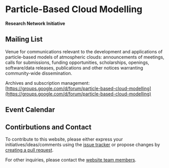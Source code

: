 <script src="https://cdnjs.cloudflare.com/ajax/libs/superagent/3.8.3/superagent.min.js" integrity="sha256-tjzBJ0J0qR7dusCFJqxqUyav026cK00fn+Phyaviv0k=" crossorigin="anonymous"></script>
<script src="https://cdnjs.cloudflare.com/ajax/libs/fullcalendar/4.0.0-alpha.2/fullcalendar.min.js" integrity="sha256-SX265qsvJdnDUYPKZkL3pCQVclJSZikwT9c1Q6pPkLE=" crossorigin="anonymous"></script>
<link rel="stylesheet" href="https://cdnjs.cloudflare.com/ajax/libs/fullcalendar/4.0.0-alpha.2/fullcalendar.min.css" integrity="sha256-9JXIIG3fFudD4tyIRgOa6MMpId0LJxuIsgrpG1W5NwM=" crossorigin="anonymous" />
<script>
document.addEventListener('DOMContentLoaded', function() {
  var calendarEl = document.getElementById('calendar');
  var calendar = new FullCalendar.Calendar(calendarEl, {
    events: { url: '/calendar-data' },
    header: {
      left: 'prev,next today',
      center: 'title',
      right: 'month,agendaWeek,agendaDay,listWeek'
    },
      navLinks: false,
      editable: false
  });
  calendar.render();
});
</script>

# Particle-Based Cloud Modelling

**Research Network Initiative**

## Mailing List

Venue for communications relevant to the development and applications of particle-based models of atmospheric clouds: announcements of meetings, calls for submissions, funding opportunities, scholarships, openings, software/data releases, publications and other notices warranting community-wide dissemination.

Archives and subscription management:    
[https://groups.google.com/d/forum/particle-based-cloud-modelling](https://groups.google.com/d/forum/particle-based-cloud-modelling)

## Event Calendar

<div id="calendar"></div>

## Contirbutions and Contact

To contribute to this website, please either express your initiatives/ideas/comments using the [issue tracker](https://github.com/particle-based-cloud-modelling/particle-based-cloud-modelling.github.io/issues) or propose changes by [creating a pull request](https://github.com/particle-based-cloud-modelling/particle-based-cloud-modelling.github.io/pulls). 

For other inquiries, please contact the [website team members](https://github.com/orgs/particle-based-cloud-modelling/people).
